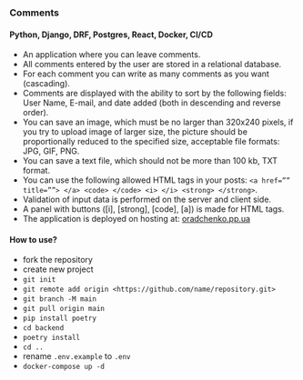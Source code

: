 ### Comments
#### Python, Django, DRF, Postgres, React, Docker, CI/CD

- An application where you can leave comments.
- All comments entered by the user are stored in a relational database.
- For each comment you can write as many comments as you want (cascading).
- Comments are displayed with the ability to sort by the following fields: User Name, E-mail, and date added (both in descending and reverse order).
- You can save an image, which must be no larger than 320x240 pixels, if you try to upload image of larger size, the picture should be proportionally reduced to the specified size, acceptable file formats: JPG, GIF, PNG.
- You can save a text file, which should not be more than 100 kb, TXT format.
- You can use the following allowed HTML tags in your posts: `<a href=”” title=””> </a> <code> </code> <i> </i> <strong> </strong>`.
- Validation of input data is performed on the server and client side.
- A panel with buttons ([i], [strong], [code], [a]) is made for HTML tags.
- The application is deployed on hosting at: [oradchenko.pp.ua](http://oradchenko.pp.ua/)

#### How to use?

- fork the repository
- create new project
- `git init`
- `git remote add origin <https://github.com/name/repository.git>`
- `git branch -M main`
- `git pull origin main`
- `pip install poetry`
- `cd backend`
- `poetry install`
- `cd ..`
- rename `.env.example` to `.env`
- `docker-compose up -d`
